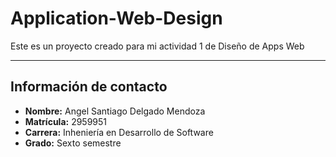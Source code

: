 # Application-Web-Design
Este es un proyecto creado para mi actividad 1 de Diseño de Apps Web

***

## Información de contacto

* __Nombre:__ Angel Santiago Delgado Mendoza
* __Matrícula:__ 2959951
* __Carrera:__ Inheniería en Desarrollo de Software 
* __Grado:__ Sexto semestre
